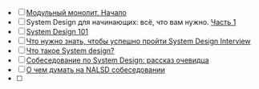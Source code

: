 - [ ] [Модульный монолит. Начало](https://habr.com/ru/companies/dododev/articles/650721/)
- [ ] System Design для начинающих: всё, что вам нужно. [Часть 1](https://habr.com/ru/articles/873388/)
- [ ] [System Design 101](https://habr.com/ru/articles/770564/)
- [ ] [Что нужно знать, чтобы успешно пройти System Design Interview](https://habr.com/ru/companies/bothub/articles/812265/)
- [ ] [Что такое System design?](https://habr.com/ru/articles/859566/)
- [ ] [Собеседование по System Design: рассказ очевидца](https://habr.com/ru/companies/piter/articles/883962/)
- [ ] [О чем думать на NALSD собеседовании](https://habr.com/ru/companies/google/articles/435898/)
- [ ] 

